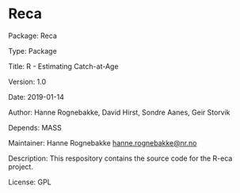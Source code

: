 # Reca

Package: Reca

Type: Package

Title: R - Estimating Catch-at-Age

Version: 1.0

Date: 2019-01-14

Author: Hanne Rognebakke, David Hirst, Sondre Aanes, Geir Storvik

Depends: MASS

Maintainer: Hanne Rognebakke <hanne.rognebakke@nr.no>

Description: This respository contains the source code for the R-eca project.

License: GPL


